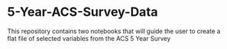 # 5-Year-ACS-Survey-Data
This repository contains two notebooks that will guide the user to create a flat file of selected variables from the ACS 5 Year Survey

